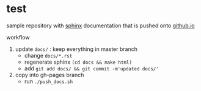 test
====

sample repository with [sphinx](http://sphinx-doc.org/) documentation that is pushed onto [github.io](http://github.io)

workflow
  1. update `docs/` : keep everything in master branch
      - change `docs/*.rst`
      - regenerate sphinx `(cd docs && make html)`
      - add `git add docs/ && git commit -m'updated docs/'`
  2. copy into gh-pages branch
      - run `./push_docs.sh`


